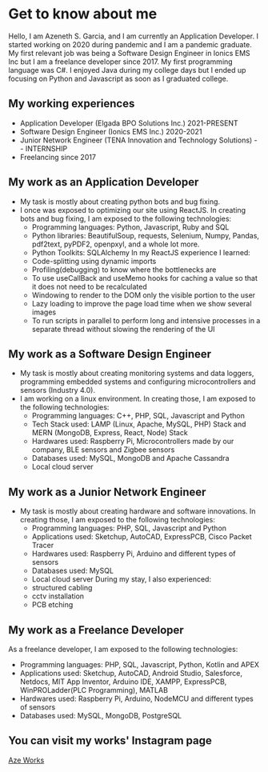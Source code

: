 # Get to know about me

Hello, I am Azeneth S. Garcia, and I am currently an Application Developer.
I started working on 2020 during pandemic and I am a pandemic graduate. My first
relevant job was being a Software Design Engineer in Ionics EMS Inc but I am a
freelance developer since 2017. My first programming language was C#. I enjoyed 
Java during my college days but I ended up focusing on Python and Javascript as 
soon as I graduated college.

## My working experiences

* Application Developer (Elgada BPO Solutions Inc.) 2021-PRESENT
* Software Design Engineer (Ionics EMS Inc.) 2020-2021
* Junior Network Engineer (TENA Innovation and Technology Solutions) -- INTERNSHIP
* Freelancing since 2017

## My work as an Application Developer

* My task is mostly about creating python bots and bug fixing.
* I once was exposed to optimizing our site using ReactJS.
In creating bots and bug fixing, I am exposed to the following technologies:
  * Programming languages: Python, Javascript, Ruby and SQL
  * Python libraries: BeautifulSoup, requests, Selenium, Numpy, Pandas, pdf2text, pyPDF2,
                      openpxyl, and a whole lot more.
  * Python Toolkits: SQLAlchemy
In my ReactJS experience I learned:
  * Code-splitting using dynamic imports
  * Profiling(debugging) to know where the bottlenecks are
  * To use useCallBack and useMemo hooks for caching a value so that it does not need to be recalculated
  * Windowing to render to the DOM only the visible portion to the user
  * Lazy loading to improve the page load time when we show several images
  * To run scripts in parallel to perform long and intensive processes in a separate thread without slowing the rendering of the UI

## My work as a Software Design Engineer

* My task is mostly about creating monitoring systems and data loggers, programming embedded
  systems and configuring microcontrollers and sensors (Industry 4.0).
* I am working on a linux environment.
In creating those, I am exposed to the following technologies:
  * Programming languages: C++, PHP, SQL, Javascript and Python
  * Tech Stack used: LAMP (Linux, Apache, MySQL, PHP) Stack and MERN (MongoDB, Express, React, Node) Stack
  * Hardwares used: Raspberry Pi, Microcontrollers made by our company, BLE sensors and Zigbee sensors 
  * Databases used: MySQL, MongoDB and Apache Cassandra
  * Local cloud server

## My work as a Junior Network Engineer

* My task is mostly about creating hardware and software innovations.
In creating those, I am exposed to the following technologies:
  * Programming languages: PHP, SQL, Javascript and Python
  * Applications used: Sketchup, AutoCAD, ExpressPCB, Cisco Packet Tracer
  * Hardwares used: Raspberry Pi, Arduino and different types of sensors
  * Databases used: MySQL
  * Local cloud server
During my stay, I also experienced:
  * structured cabling
  * cctv installation
  * PCB etching

## My work as a Freelance Developer

As a freelance developer, I am exposed to the following technologies:
  * Programming languages: PHP, SQL, Javascript, Python, Kotlin and APEX
  * Applications used: Sketchup, AutoCAD, Android Studio, Salesforce, Netdocs, MIT App Inventor,
                        Arduino IDE, XAMPP, ExpressPCB, WinPROLadder(PLC Programming), MATLAB
  * Hardwares used: Raspberry Pi, Arduino, NodeMCU and different types of sensors
  * Databases used: MySQL, MongoDB, PostgreSQL
    
## You can visit my works' Instagram page

[Aze Works]([https://www.instagram.com/aze_works/?igshid=OGQ5ZDc2ODk2ZA%3D%3D])
